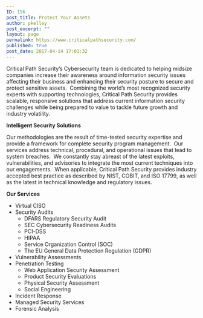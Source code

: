 ```yaml
---
ID: 156
post_title: Protect Your Assets
author: pkelley
post_excerpt: ""
layout: page
permalink: https://www.criticalpathsecurity.com/
published: true
post_date: 2017-04-14 17:01:32
---
```

<!-- wp:paragraph -->
<p></p>
<!-- /wp:paragraph -->

<!-- wp:paragraph -->
<p>Critical Path Security’s Cybersecurity team is dedicated to helping midsize companies increase their awareness around information security issues affecting their business and enhancing their security posture to secure and protect sensitive assets.  Combining the world’s most recognized security experts with supporting technologies, Critical Path Security provides scalable, responsive solutions that address current information security challenges while being prepared to value to tackle future growth and industry volatility.</p>
<!-- /wp:paragraph -->

<!-- wp:paragraph -->
<p><strong>Intelligent Security Solutions</strong></p>
<!-- /wp:paragraph -->

<!-- wp:paragraph -->
<p>Our methodologies are the result of time-tested security expertise and provide a framework for complete security program management.&nbsp; Our services address technical, procedural, and operational issues that lead to system breaches.&nbsp; We constantly stay abreast of the latest exploits, vulnerabilities, and advisories to integrate the most current techniques into our engagements.&nbsp; When applicable, Critical Path Security provides industry accepted best practice as described by NIST, COBIT, and ISO 17799, as well as the latest in technical knowledge and regulatory issues.</p>
<!-- /wp:paragraph -->

<!-- wp:paragraph -->
<p><strong>Our Services</strong></p>
<!-- /wp:paragraph -->

<!-- wp:list -->
<ul><li>Virtual CISO</li><li>Security Audits
<ul>
<li>DFARS Regulatory Security Audit</li>
<li>SEC Cybersecurity Readiness Audits</li>
<li>PCI-DSS</li>
<li>HIPAA</li>
<li>Service Organization Control (SOC)</li>
<li>The EU General Data Protection Regulation (GDPR)</li>
</ul>
</li><li>Vulnerability Assessments</li><li>Penetration Testing
<ul>
<li>Web Application Security Assessment</li>
<li>Product Security Evaluations</li>
<li>Physical Security Assessment</li>
<li>Social Engineering</li>
</ul>
</li><li>Incident Response</li><li>Managed Security Services</li><li>Forensic Analysis</li></ul>
<!-- /wp:list -->